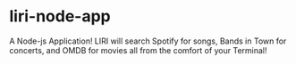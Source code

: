 # liri-node-app
A Node-js Application! LIRI will search Spotify for songs, Bands in Town for concerts, and OMDB for movies all from the comfort of your Terminal!
